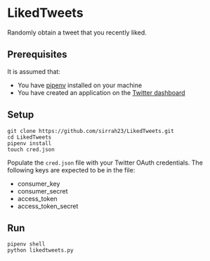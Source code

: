 # LikedTweets
Randomly obtain a tweet that you recently liked.

## Prerequisites
It is assumed that:

- You have [pipenv](https://docs.pipenv.org/) installed on your machine
- You have created an application on the [Twitter dashboard](https://apps.twitter.com/)

## Setup
```
git clone https://github.com/sirrah23/LikedTweets.git
cd LikedTweets
pipenv install
touch cred.json
```

Populate the `cred.json` file with your Twitter OAuth credentials. The
following keys are expected to be in the file:

- consumer_key 
- consumer_secret
- access_token
- access_token_secret

## Run
```
pipenv shell
python likedtweets.py
```